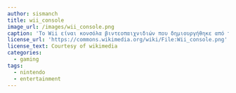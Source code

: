 ```yaml
---
author: sismanch
title: wii_console
image_url: /images/wii_console.png
caption: 'Το Wii είναι κονσόλα βιντεοπαιχνιδιών που δημιουργήθηκε από τη Nintendo. Το στοιχείο που διαφοροποιεί το Wii από τις υπόλοιπες κονσόλες νέας γενιάς, είναι ο χειρισμός του. Ο χειρισμός γίνεται μέσω δύο τμημάτων: με το Remote, το οποίο μοιάζει με χειριστήριο και το Nunchuk, το οποίο είναι ένα κλασικό joystick σε μικρότερο μέγεθος. Αυτά τα δύο τμήματα συνδέονται με ένα καλώδιο μεταξύ τους. Το Wii Remote ενσωματώνει αισθητήρες κίνησης, οι οποίοι λαμβάνουν τις κινήσεις που κάνει ο παίκτης με τα χέρια του και μεταφέρονται στο παιχνίδι.'
license_url: 'https://commons.wikimedia.org/wiki/File:Wii_console.png'
license_text: Courtesy of wikimedia
categories:
  - gaming
tags:
  - nintendo
  - entertainment 
---
```

